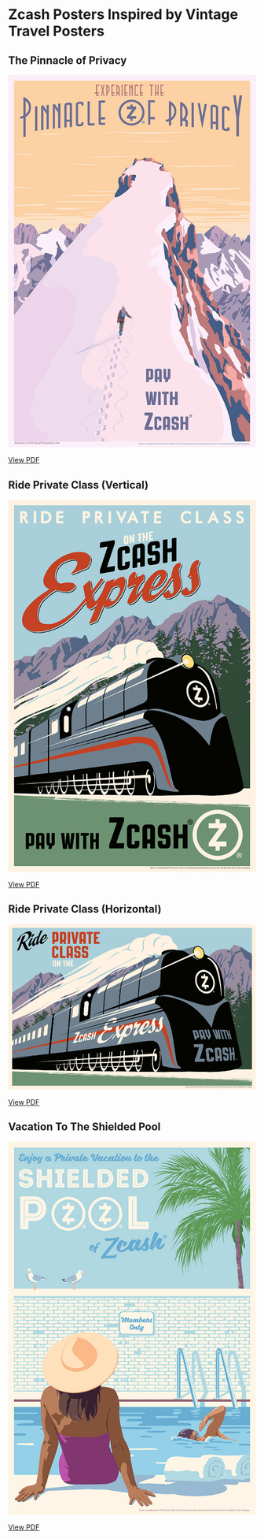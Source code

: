 # Zcash Posters Inspired by Vintage Travel Posters

## The Pinnacle of Privacy

![](image/zcash_pinnacle_of_privacy.jpg)

[View PDF](pdf/zcash_poster_pinnacle_of_privacy.pdf)

## Ride Private Class (Vertical)

![](image/zcash_private_class_vert.jpg)

[View PDF](pdf/zcash_poster_private_class_ver.pdf)

## Ride Private Class (Horizontal)

![](image/zcash_private_class_horiz.jpg)

[View PDF](pdf/zcash_poster_private_class_horiz.pdf)


## Vacation To The Shielded Pool

![](image/zcash_shielded_pool.jpg)

[View PDF](pdf/zcash_poster_shielded_pool.pdf)
